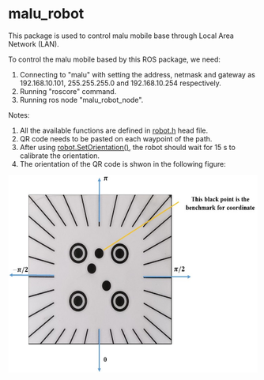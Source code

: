 # malu_robot
This package is used to control malu mobile base through Local Area Network (LAN).

To control the malu mobile based by this ROS package, we need:
1. Connecting to "malu" with setting the address, netmask and gateway as 192.168.10.101, 255.255.255.0 and 192.168.10.254 respectively.
2. Running "roscore" command.
3. Running ros node "malu_robot_node".

Notes: 
1. All the available functions are defined in [robot.h](https://github.com/jiaweimeng/malu_robot/blob/master/include/malu_robot/robot.h) head file.
2. QR code needs to be pasted on each waypoint of the path.
3. After using [robot.SetOrientation()](https://github.com/jiaweimeng/malu_robot/blob/master/include/malu_robot/robot.h), the robot should wait for 15 s to calibrate the orientation.
4. The orientation of the QR code is shwon in the following figure:
<p align="center">
  <img width="600" height="400" src="https://github.com/jiaweimeng/malu_robot/blob/master/qr_code.jpg">
</p>
